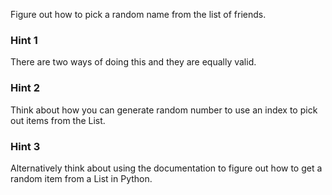 Figure out how to pick a random name from the list of friends.

 ### Hint 1 
There are two ways of doing this and they are equally valid.
 ### Hint 2 
Think about how you can generate random number to use an index to pick out items from the List.
 ### Hint 3 
Alternatively think about using the documentation to figure out how to get a random item from a List in Python.